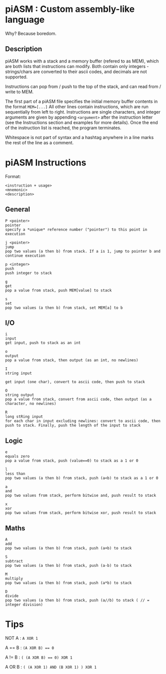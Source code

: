 # piASM : Custom assembly-like language
Why? Because boredom.

## Description
piASM works with a stack and a memory buffer (refered to as MEM), which are both lists that instructions can modify. Both contain only integers - strings/chars are converted to their ascii codes, and decimals are not supported.

Instructions can pop from / push to the top of the stack, and can read from / write to MEM.

The first part of a piASM file specifies the initial memory buffer contents in the format `MEM=[...]`
All other lines contain instructions, which are run sequentially from left to right. Instructions are single characters, and integer arguments are given by appending `<argument>` after the instruction letter (see the Instructions section and examples for more details). Once the end of the instruction list is reached, the program terminates.

Whitespace is not part of syntax and a hashtag anywhere in a line marks the rest of the line as a comment.

# piASM Instructions

Format:
```
<instruction + usage>
<mnemonic>
<description>
```

## General

```
P <pointer>
pointer
specify a *unique* reference number ("pointer") to this point in execution
```

```
j <pointer>
jump
pop two values (a then b) from stack. If a is 1, jump to pointer b and continue execution
```

```
p <integer>
push
push integer to stack
```

```
g
get
pop a value from stack, push MEM[value] to stack
```

```
s
set
pop two values (a then b) from stack, set MEM[a] to b
```

## I/O

```
i
input
get input, push to stack as an int
```

```
o
output
pop a value from stack, then output (as an int, no newlines)
```

```
I
string input

get input (one char), convert to ascii code, then push to stack
```

```
O
string output
pop a value from stack, convert from ascii code, then output (as a character, no newlines)
```

```
R
long stRing input
for each char in input excluding newlines: convert to ascii code, then push to stack. Finally, push the length of the input to stack
```


## Logic

```
e
equals zero
pop a value from stack, push (value==0) to stack as a 1 or 0
```

```
l
less than
pop two values (a then b) from stack, push (a<b) to stack as a 1 or 0
```

```
a
and
pop two values from stack, perform bitwise and, push result to stack
```

```
x
xor
pop two values from stack, perform bitwise xor, push result to stack
```



## Maths

```
A
add
pop two values (a then b) from stack, push (a+b) to stack
```

```
S
subtract
pop two values (a then b) from stack, push (a-b) to stack
```

```
M
multiply
pop two values (a then b) from stack, push (a*b) to stack
```

```
D
divide
pop two values (a then b) from stack, push (a//b) to stack ( // = integer division)
```

# Tips

NOT A : `A XOR 1`

A == B : `(A XOR B) == 0`

A != B : `( (A XOR B) == 0) XOR 1`

A OR B : `( (A XOR 1) AND (B XOR 1) ) XOR 1`


